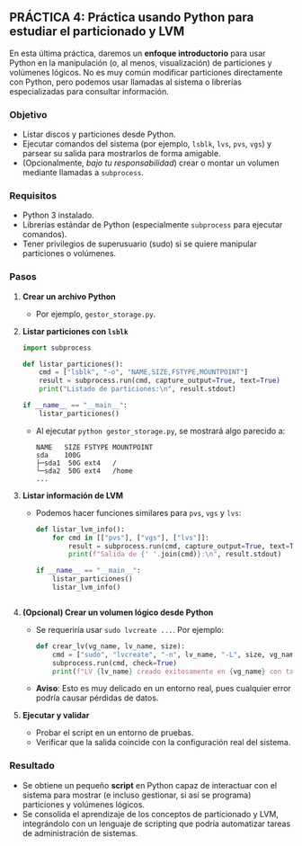 
## PRÁCTICA 4: Práctica usando Python para estudiar el particionado y LVM

En esta última práctica, daremos un **enfoque introductorio** para usar Python en la manipulación (o, al menos, visualización) de particiones y volúmenes lógicos. No es muy común modificar particiones directamente con Python, pero podemos usar llamadas al sistema o librerías especializadas para consultar información.

### Objetivo
- Listar discos y particiones desde Python.  
- Ejecutar comandos del sistema (por ejemplo, `lsblk`, `lvs`, `pvs`, `vgs`) y parsear su salida para mostrarlos de forma amigable.  
- (Opcionalmente, *bajo tu responsabilidad*) crear o montar un volumen mediante llamadas a `subprocess`.

### Requisitos
- Python 3 instalado.  
- Librerías estándar de Python (especialmente `subprocess` para ejecutar comandos).  
- Tener privilegios de superusuario (sudo) si se quiere manipular particiones o volúmenes.

### Pasos

1. **Crear un archivo Python**  
   - Por ejemplo, `gestor_storage.py`.

2. **Listar particiones con `lsblk`**  
   ```python
   import subprocess

   def listar_particiones():
       cmd = ["lsblk", "-o", "NAME,SIZE,FSTYPE,MOUNTPOINT"]
       result = subprocess.run(cmd, capture_output=True, text=True)
       print("Listado de particiones:\n", result.stdout)

   if __name__ == "__main__":
       listar_particiones()
   ```

   - Al ejecutar `python gestor_storage.py`, se mostrará algo parecido a:
     ```
     NAME   SIZE FSTYPE MOUNTPOINT
     sda    100G        
     ├─sda1  50G ext4   /
     └─sda2  50G ext4   /home
     ...
     ```

3. **Listar información de LVM**  
   - Podemos hacer funciones similares para `pvs`, `vgs` y `lvs`:
     ```python
     def listar_lvm_info():
         for cmd in [["pvs"], ["vgs"], ["lvs"]]:
             result = subprocess.run(cmd, capture_output=True, text=True)
             print(f"Salida de {' '.join(cmd)}:\n", result.stdout)

     if __name__ == "__main__":
         listar_particiones()
         listar_lvm_info()
   ```

4. **(Opcional) Crear un volumen lógico desde Python**  
   - Se requeriría usar `sudo lvcreate ...`. Por ejemplo:
     ```python
     def crear_lv(vg_name, lv_name, size):
         cmd = ["sudo", "lvcreate", "-n", lv_name, "-L", size, vg_name]
         subprocess.run(cmd, check=True)
         print(f"LV {lv_name} creado exitosamente en {vg_name} con tamaño {size}")
     ```
   - **Aviso**: Esto es muy delicado en un entorno real, pues cualquier error podría causar pérdidas de datos.

5. **Ejecutar y validar**  
   - Probar el script en un entorno de pruebas.  
   - Verificar que la salida coincide con la configuración real del sistema.

### Resultado
- Se obtiene un pequeño **script** en Python capaz de interactuar con el sistema para mostrar (e incluso gestionar, si así se programa) particiones y volúmenes lógicos.
- Se consolida el aprendizaje de los conceptos de particionado y LVM, integrándolo con un lenguaje de scripting que podría automatizar tareas de administración de sistemas.

